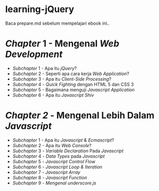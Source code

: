 # learning-jQuery

<p>Baca prepare.md sebelum mempelajari ebook ini..</p>

<h1><i>Chapter</i> 1 - Mengenal <i>Web Development</i></h1>
<ul>
<li><i>Subchapter</i> 1 - Apa itu <i>jQuery</i>?</li>
<li><i>Subchapter</i> 2 - Seperti apa cara kerja <i>Web Application</i>?</li>
<li><i>Subchapter</i> 3 - Apa itu <i>Client-Side Processing</i>?</li>
<li><i>Subchapter</i> 4 - <i>Quick Fighting</i> dengan HTML 5 dan CSS 3</li>
<li><i>Subchapter</i> 5 - Bagaimana menguji <i>Javascript Application</i></li>
<li><i>Subchapter</i> 6 - Apa itu <i>Javascript Shiv</i></li>
</ul>
<h1><i>Chapter 2</i> - Mengenal Lebih Dalam <i>Javascript</i></h1>
<ul>
<li><i>Subchapter</i> 1 - Apa itu <i>Javascript & Ecmascript</i>?</li>
<li><i>Subchapter</i> 2 - Apa itu <i>Web Console</i>?</li>
<li><i>Subchapter</i> 3 - <i>Variable Declaration</i> Pada <i>Javascript</i>
<li><i>Subchapter</i> 4 - <i>Data Types</i> pada <i>Javascript</i></li>
<li><i>Subchapter</i> 5 - <i>Javascript Control Flow</i></li>
<li><i>Subchapter</i> 6 - <i>Javascript Loop & Iteration</i></li>
<li><i>Subchapter</i> 7 - <i>Javascript Array</i></li>
<li><i>Subchapter</i> 8 - <i>Javascript Function</i></li>
<li><i>Subchapter</i> 9 - <i>Mengenal underscore.js</i></li>
</ul>
